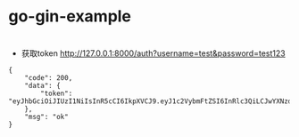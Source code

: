 # go-gin-example

#

- 获取token
http://127.0.0.1:8000/auth?username=test&password=test123

```
{
    "code": 200,
    "data": {
        "token": "eyJhbGciOiJIUzI1NiIsInR5cCI6IkpXVCJ9.eyJ1c2VybmFtZSI6InRlc3QiLCJwYXNzd29yZCI6InRlc3QxMjMiLCJleHAiOjE2MDQ1NTA1OTUsImlzcyI6InJlYXBlcmhlcm8ifQ.JFu6Eapq0IUYsPvir6SnLbsxnC4KuWlKPf78ONw3gkE"
    },
    "msg": "ok"
}
```